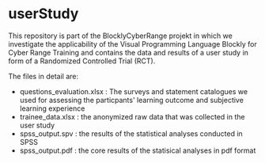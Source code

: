 # userStudy

This repository is part of the BlocklyCyberRange projekt in which we investigate the applicability of the Visual Programming Language Blockly for Cyber Range Training and contains the data and results of a user study in form of a Randomized Controlled Trial (RCT).

The files in detail are:
 - questions_evaluation.xlsx : The surveys and statement catalogues we used for assessing the particpants' learning outcome and subjective learning experience
 - trainee_data.xlsx : the anonymized raw data that was collected in the user study
 - spss_output.spv : the results of the statistical analyses conducted in SPSS
 - spss_output.pdf : the core results of the statisical analyses in pdf format
